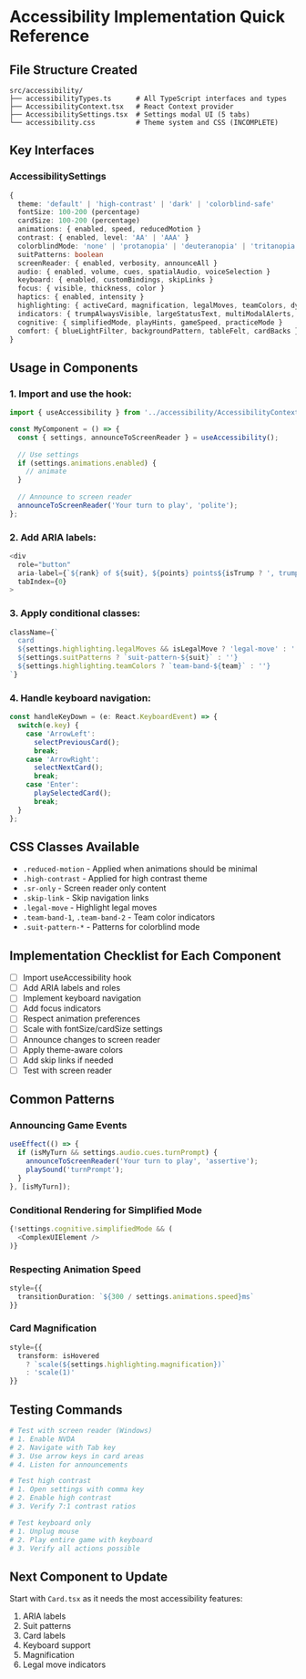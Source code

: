 # Accessibility Implementation Quick Reference

## File Structure Created

```
src/accessibility/
├── accessibilityTypes.ts      # All TypeScript interfaces and types
├── AccessibilityContext.tsx   # React Context provider
├── AccessibilitySettings.tsx  # Settings modal UI (5 tabs)
└── accessibility.css          # Theme system and CSS (INCOMPLETE)
```

## Key Interfaces

### AccessibilitySettings
```typescript
{
  theme: 'default' | 'high-contrast' | 'dark' | 'colorblind-safe'
  fontSize: 100-200 (percentage)
  cardSize: 100-200 (percentage)
  animations: { enabled, speed, reducedMotion }
  contrast: { enabled, level: 'AA' | 'AAA' }
  colorblindMode: 'none' | 'protanopia' | 'deuteranopia' | 'tritanopia' | 'monochrome'
  suitPatterns: boolean
  screenReader: { enabled, verbosity, announceAll }
  audio: { enabled, volume, cues, spatialAudio, voiceSelection }
  keyboard: { enabled, customBindings, skipLinks }
  focus: { visible, thickness, color }
  haptics: { enabled, intensity }
  highlighting: { activeCard, magnification, legalMoves, teamColors, dynamicOutlines }
  indicators: { trumpAlwaysVisible, largeStatusText, multiModalAlerts, cardLabels }
  cognitive: { simplifiedMode, playHints, gameSpeed, practiceMode }
  comfort: { blueLightFilter, backgroundPattern, tableFelt, cardBacks }
}
```

## Usage in Components

### 1. Import and use the hook:
```typescript
import { useAccessibility } from '../accessibility/AccessibilityContext';

const MyComponent = () => {
  const { settings, announceToScreenReader } = useAccessibility();
  
  // Use settings
  if (settings.animations.enabled) {
    // animate
  }
  
  // Announce to screen reader
  announceToScreenReader('Your turn to play', 'polite');
};
```

### 2. Add ARIA labels:
```typescript
<div
  role="button"
  aria-label={`${rank} of ${suit}, ${points} points${isTrump ? ', trump suit' : ''}`}
  tabIndex={0}
>
```

### 3. Apply conditional classes:
```typescript
className={`
  card 
  ${settings.highlighting.legalMoves && isLegalMove ? 'legal-move' : ''}
  ${settings.suitPatterns ? `suit-pattern-${suit}` : ''}
  ${settings.highlighting.teamColors ? `team-band-${team}` : ''}
`}
```

### 4. Handle keyboard navigation:
```typescript
const handleKeyDown = (e: React.KeyboardEvent) => {
  switch(e.key) {
    case 'ArrowLeft':
      selectPreviousCard();
      break;
    case 'ArrowRight':
      selectNextCard();
      break;
    case 'Enter':
      playSelectedCard();
      break;
  }
};
```

## CSS Classes Available

- `.reduced-motion` - Applied when animations should be minimal
- `.high-contrast` - Applied for high contrast theme
- `.sr-only` - Screen reader only content
- `.skip-link` - Skip navigation links
- `.legal-move` - Highlight legal moves
- `.team-band-1`, `.team-band-2` - Team color indicators
- `.suit-pattern-*` - Patterns for colorblind mode

## Implementation Checklist for Each Component

- [ ] Import useAccessibility hook
- [ ] Add ARIA labels and roles
- [ ] Implement keyboard navigation
- [ ] Add focus indicators
- [ ] Respect animation preferences
- [ ] Scale with fontSize/cardSize settings
- [ ] Announce changes to screen reader
- [ ] Apply theme-aware colors
- [ ] Add skip links if needed
- [ ] Test with screen reader

## Common Patterns

### Announcing Game Events
```typescript
useEffect(() => {
  if (isMyTurn && settings.audio.cues.turnPrompt) {
    announceToScreenReader('Your turn to play', 'assertive');
    playSound('turnPrompt');
  }
}, [isMyTurn]);
```

### Conditional Rendering for Simplified Mode
```typescript
{!settings.cognitive.simplifiedMode && (
  <ComplexUIElement />
)}
```

### Respecting Animation Speed
```typescript
style={{
  transitionDuration: `${300 / settings.animations.speed}ms`
}}
```

### Card Magnification
```typescript
style={{
  transform: isHovered 
    ? `scale(${settings.highlighting.magnification})` 
    : 'scale(1)'
}}
```

## Testing Commands

```bash
# Test with screen reader (Windows)
# 1. Enable NVDA
# 2. Navigate with Tab key
# 3. Use arrow keys in card areas
# 4. Listen for announcements

# Test high contrast
# 1. Open settings with comma key
# 2. Enable high contrast
# 3. Verify 7:1 contrast ratios

# Test keyboard only
# 1. Unplug mouse
# 2. Play entire game with keyboard
# 3. Verify all actions possible
```

## Next Component to Update

Start with `Card.tsx` as it needs the most accessibility features:
1. ARIA labels
2. Suit patterns
3. Card labels
4. Keyboard support
5. Magnification
6. Legal move indicators
